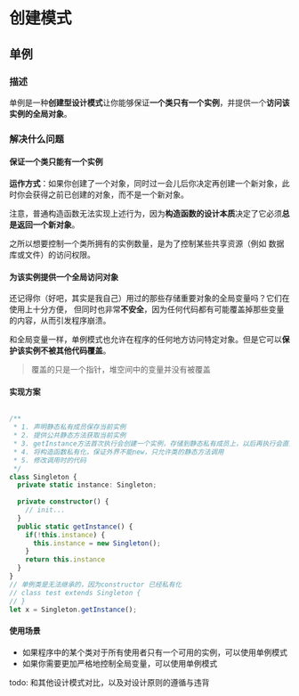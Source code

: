 # 创建模式

## 单例

### 描述

单例是一种**创建型设计模式**让你能够保证**一个类只有一个实例**，并提供一个**访问该实例的全局对象**。

### 解决什么问题

#### 保证一个类只能有一个实例

**运作方式**：如果你创建了一个对象，同时过一会儿后你决定再创建一个新对象，此时你会获得之前已创建的对象，而不是一个新对象。

注意，普通构造函数无法实现上述行为，因为**构造函数的设计本质**决定了它必须**总是返回一个新对象**。

之所以想要控制一个类所拥有的实例数量，是为了控制某些共享资源（例如 数据库或文件）的访问权限。

#### 为该实例提供一个全局访问对象

还记得你（好吧，其实是我自己）用过的那些存储重要对象的全局变量吗？它们在使用上十分方便， 但同时也非常**不安全**，因为任何代码都有可能覆盖掉那些变量的内容，从而引发程序崩溃。

和全局变量一样，单例模式也允许在程序的任何地方访问特定对象。但是它可以**保护该实例不被其他代码覆盖**。

> 覆盖的只是一个指针，堆空间中的变量并没有被覆盖

#### 实现方案

```ts

/**
 * 1. 声明静态私有成员保存当前实例
 * 2. 提供公共静态方法获取当前实例
 * 3. getInstance方法首次执行会创建一个实例，存储到静态私有成员上，以后再执行会直接返回静态私有成员
 * 4. 将构造函数私有化，保证外界不能new，只允许类的静态方法调用
 * 5. 修改调用时的代码
 */
class Singleton {
  private static instance: Singleton;
  
  private constructor() {
    // init...
  }
  public static getInstance() {
    if(!this.instance) {
      this.instance = new Singleton();
    }
    return this.instance
  }
}
// 单例类是无法继承的，因为constructor 已经私有化
// class test extends Singleton {
// }
let x = Singleton.getInstance();
```

#### 使用场景

- 如果程序中的某个类对于所有使用者只有一个可用的实例，可以使用单例模式
- 如果你需要更加严格地控制全局变量，可以使用单例模式

todo: 和其他设计模式对比，以及对设计原则的遵循与违背
